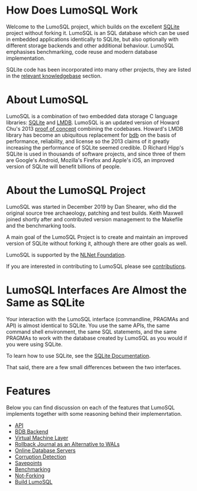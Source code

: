 <!-- SPDX-License-Identifier: CC-BY-SA-4.0 -->
<!-- SPDX-FileCopyrightText: 2020 The LumoSQL Authors -->
<!-- SPDX-ArtifactOfProjectName: LumoSQL -->
<!-- SPDX-FileType: Documentation -->
<!-- SPDX-FileComment: Original by Dan Shearer, 2020 -->

# How Does LumoSQL Work

Welcome to the LumoSQL project, which builds on the excellent
[SQLite](https://sqlite.org/) project without forking it.  LumoSQL is an SQL database
which can be used in embedded applications identically to SQLite, but also
optionally with different storage backends and other additional behaviour.
LumoSQL emphasises benchmarking, code reuse and modern database implementation.


SQLite code has been incorporated into many other projects, they are listed in the [relevant knowledgebase](./2.4-relevant-knowledgebase.md#list-of-sqlite-code-related-knowledge) section.


About LumoSQL
=============

LumoSQL is a combination of two embedded data storage C language libraries:
[SQLite](https://sqlite.org) and [LMDB](https://github.com/LMDB/lmdb). LumoSQL
is an updated version of Howard Chu's 2013
[proof of concept](https://github.com/LMDB/sqlightning) combining the codebases.
Howard's LMDB library has become an ubiquitous replacement for
[bdb](https://sleepycat.com/) on the basis of performance, reliability, and
license so the 2013 claims of it greatly increasing the performance of SQLite
seemed credible. D Richard Hipp's SQLite is used in thousands of software
projects, and since three of them are Google's Android, Mozilla's Firefox and
Apple's iOS, an improved version of SQLite will benefit billions of people.

About the LumoSQL Project
=========================

LumoSQL was started in December 2019 by Dan Shearer, who did the original source
tree archaeology, patching and test builds. Keith Maxwell joined shortly after
and contributed version management to the Makefile and the benchmarking tools.

A main goal of the LumoSQL Project is to create and maintain an improved version of
SQLite without forking it, although there are other goals as well.

LumoSQL is supported by the [NLNet Foundation](https://nlnet.nl).

If you are interested in contributing to LumoSQL please see [contributions](./3.1-contributions.md).



LumoSQL Interfaces Are Almost the Same as SQLite
================================================

Your interaction with the LumoSQL interface (commandline, PRAGMAs and API) is
almost identical to SQLite. You use the same APIs, the same command shell
environment, the same SQL statements, and the same PRAGMAs to work with the
database created by LumoSQL as you would if you were using SQLite.

To learn how to use SQLite, see the [SQLite Documentation](https://sqlite.org/docs.html).

That said, there are a few small differences between the two interfaces.
 
# Features

Below you can find discussion on each of the features that LumoSQL implements together with some reasoning behind their implemenrtation.

* [API](./api.md)
* [BDB Backend](./backends.md)
* [Virtual Machine Layer](./virtual-machine.md)
* [Rollback Journal as an Alternative to WALs](./WALs.md)
* [Online Database Servers](./online-database-servers.md)
* [Corruption Detection](./lumo-corruption-detection-and-magic.md)
* [Savepoints](./what-are-savepoints.md)
* [Benchmarking](./3.3-benchmarking.md/#benchmarking-lumosql)
* [Not-Forking](./3.4-not-forking-tool.md#not-forking-upstream-source-code-tracker)
* [Build LumoSQL](./3.5-lumo-test-build)

